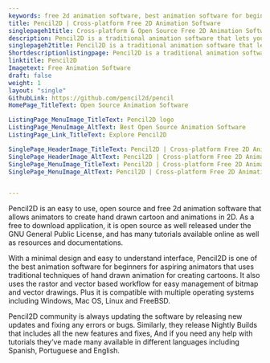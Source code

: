 ```yaml
---
keywords: free 2d animation software, best animation software for beginners, free animation app, open source animation software
title: Pencil2D | Cross-platform Free 2D Animation Software
singlepageh1title: Cross-platform & Open Source Free 2D Animation Software
description: Pencil2D is a traditional animation software that lets you create hand drawn cartoons and animations. It is free to use and open source as well.
singlepageh2title: Pencil2D is a traditional animation software that lets you create hand drawn cartoons and animations. It is free to use and open source as well.
Shortdescriptionlistingpage: Pencil2D is a traditional animation software that lets you create hand drawn cartoons and animations. It is free to use and open source as well.
linktitle: Pencil2D
Imagetext: Free Animation Software
draft: false
weight: 1
layout: "single"
GithubLink: https://github.com/pencil2d/pencil
HomePage_TitleText: Open Source Animation Software

ListingPage_MenuImage_TitleText: Pencil2D logo
ListingPage_MenuImage_AltText: Best Open Source Animation Software
ListingPage_Link_TitleText: Explore Pencil2D

SinglePage_HeaderImage_TitleText: Pencil2D | Cross-platform Free 2D Animation Software
SinglePage_HeaderImage_AltText: Pencil2D | Cross-platform Free 2D Animation Software
SinglePage_MenuImage_TitleText: Pencil2D | Cross-platform Free 2D Animation Software
SinglePage_MenuImage_AltText: Pencil2D | Cross-platform Free 2D Animation Software


---
```


Pencil2D is an easy to use, open source and free 2d animation software that allows animators to create hand drawn cartoon and animations in 2D. As a free to download application, it is open source as well released under the GNU General Public License, and has many tutorials available online as well as resources and documentations.

With a minimal design and easy to understand interface, Pencil2D is one of the best animation software for beginners for aspiring animators that uses traditional techniques of hand drawn animation for creating cartoons. It also uses the rastor and vector based workflow for easy management of bitmap and vector drawings. Plus it is compatible with multiple operating systems including Windows, Mac OS, Linux and FreeBSD.

Pencil2D community is always updating the software by releasing new updates and fixing any errors or bugs. Similarly, they release Nightly Builds that includes all the new features and fixes, And if you need any help with tutorials they’ve made many available in different languages including Spanish, Portuguese and English.